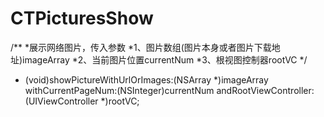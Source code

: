 # CTPicturesShow


/**
 *展示网络图片，传入参数
 *1、图片数组(图片本身或者图片下载地址)imageArray
 *2、当前图片位置currentNum
 *3、根视图控制器rootVC
 */
- (void)showPictureWithUrlOrImages:(NSArray *)imageArray withCurrentPageNum:(NSInteger)currentNum andRootViewController:(UIViewController *)rootVC;
